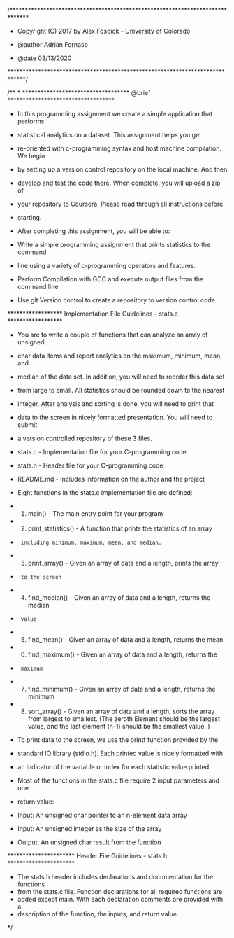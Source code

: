 /******************************************************************************

 * Copyright (C) 2017 by Alex Fosdick - University of Colorado

 * @author Adrian Fornaso
 * @date 03/13/2020

 *****************************************************************************/
 
/**
 *
 *********************************** @brief ***********************************
 
 * In this programming assignment we create a simple application that performs
 * statistical analytics on a dataset. This assignment helps you get
 * re-oriented with c-programming syntax and host machine compilation. We begin
 * by setting up a version control repository on the local machine. And then
 * develop and test the code there. When complete, you will upload a zip of
 * your repository to Coursera. Please read through all instructions before
 * starting.
 
 * After completing this assignment, you will be able to:

 * Write a simple programming assignment that prints statistics to the command
 * line using a variety of c-programming operators and features.
 * Perform Compilation with GCC and execute output files from the command line.
 * Use git Version control to create a repository to version control code.
 


 ****************** Implementation File Guidelines - stats.c ******************

 * You are to write a couple of functions that can analyze an array of unsigned
 * char data items and report analytics on the maximum, minimum, mean, and
 * median of the data set. In addition, you will need to reorder this data set
 * from large to small. All statistics should be rounded down to the nearest
 * integer. After analysis and sorting is done, you will need to print that
 * data to the screen in nicely formatted presentation. You will need to submit
 * a version controlled repository of these 3 files.

 * stats.c - Implementation file for your C-programming code
 * stats.h - Header file for your C-programming code
 * README.md - Includes information on the author and the project
 

 * Eight functions in the stats.c implementation file are defined:

 * 1.   main() - The main entry point for your program
 
 * 2.   print_statistics() - A function that prints the statistics of an array
 *      including minimum, maximum, mean, and median.

 * 3.   print_array() - Given an array of data and a length, prints the array
 *      to the screen

 * 4.   find_median() - Given an array of data and a length, returns the median
 *      value

 * 5.   find_mean() - Given an array of data and a length, returns the mean

 * 6.   find_maximum() - Given an array of data and a length, returns the
 *      maximum

 * 7.   find_minimum() - Given an array of data and a length, returns the
        minimum
        
 * 8.   sort_array() - Given an array of data and a length, sorts the array
        from largest to smallest. (The zeroth Element should be the largest
        value, and the last element (n-1) should be the smallest value. )

 * To print data to the screen, we use the printf function provided by the
 * standard IO library (stdio.h). Each printed value is nicely formatted with
 * an indicator of the variable or index for each statistic value printed.

 * Most of the functions in the stats.c file require 2 input parameters and one
 * return value:

 * Input: An unsigned char pointer to an n-element data array
 * Input: An unsigned integer as the size of the array
 * Output: An unsigned char result from the function
 
 

 ********************** Header File Guidelines - stats.h **********************

 * The stats.h header includes declarations and documentation for the functions
 * from the stats.c file. Function declarations for all required functions are
 * added except main. With each declaration comments are provided with a
 * description of the function, the inputs, and return value.
 
 */
